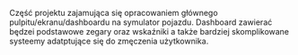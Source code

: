 Część projektu zajamująca się opracowaniem głównego pulpitu/ekranu/dashboardu na symulator pojazdu. Dashboard zawierać będzei podstawowe zegary oraz wskaźniki a także bardziej skomplikowane systeemy adatptujące się do zmęczenia użytkownika.
